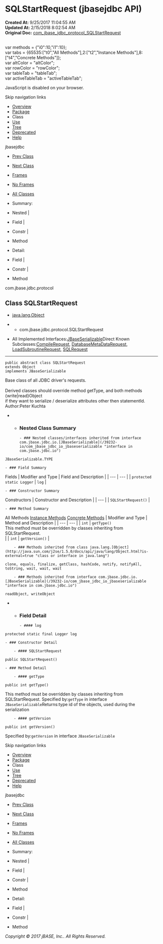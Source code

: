 # SQLStartRequest (jbasejdbc   API)

**Created At:** 9/25/2017 11:04:55 AM  
**Updated At:** 2/15/2018 8:02:54 AM  
**Original Doc:** [com_jbase_jdbc_protocol_SQLStartRequest](https://docs.jbase.com/39240-protocol/com_jbase_jdbc_protocol_SQLStartRequest)  

<!--<br>    try {<br>        if (location.href.indexOf('is-external=true') == -1) {<br>            parent.document.title="SQLStartRequest (jbasejdbc   API)";<br>        }<br>    }<br>    catch(err) {<br>    }<br>//--><br>var methods = {"i0":10,"i1":10};<br>var tabs = {65535:["t0","All Methods"],2:["t2","Instance Methods"],8:["t4","Concrete Methods"]};<br>var altColor = "altColor";<br>var rowColor = "rowColor";<br>var tableTab = "tableTab";<br>var activeTableTab = "activeTableTab";
JavaScript is disabled on your browser.

Skip navigation links

- [Overview](../../../../overview-summary.html)
- [Package](/39240-protocol/com_jbase_jdbc_protocol_package-summary)
- Class
- [Use](/39241-class-use/com_jbase_jdbc_protocol_class-use_sqlstartrequest)
- [Tree](/39240-protocol/com_jbase_jdbc_protocol_package-tree)
- [Deprecated](../../../../deprecated-list.html)
- [Help](../../../../help-doc.html)


jbasejdbc <br>

- [Prev Class](/39240-protocol/com_jbase_jdbc_protocol_SQLRSMDResponse "class in com.jbase.jdbc.protocol")
- [Next Class](/39240-protocol/com_jbase_jdbc_protocol_SQLUpdateResponse "class in com.jbase.jdbc.protocol")


- [Frames](../../../../index.html?com/jbase/jdbc/protocol//39240-protocol/com_jbase_jdbc_protocol_SQLStartRequest)
- [No Frames](/39240-protocol/com_jbase_jdbc_protocol_SQLStartRequest)


- [All Classes](../../../../allclasses-noframe.html)


<!--<br>  allClassesLink = document.getElementById("allclasses\_navbar\_top");<br>  if(window==top) {<br>    allClassesLink.style.display = "block";<br>  }<br>  else {<br>    allClassesLink.style.display = "none";<br>  }<br>  //-->

- Summary:
- Nested |
- Field |
- Constr |
- Method


- Detail:
- Field |
- Constr |
- Method

com.jbase.jdbc.protocol

## Class SQLStartRequest

- [java.lang.Object](http://java.sun.com/j2se/1.5.0/docs/api/java/lang/Object.html?is-external=true "class or interface in java.lang")
- - com.jbase.jdbc.protocol.SQLStartRequest


- All Implemented Interfaces:[JBaseSerializable](/39232-io/com_jbase_jdbc_io_jbaseserializable "interface in com.jbase.jdbc.io")Direct Known Subclasses:[CompileRequest](/39240-protocol/com_jbase_jdbc_protocol_CompileRequest "class in com.jbase.jdbc.protocol"), [DatabaseMetaDataRequest](/39240-protocol/com_jbase_jdbc_protocol_DatabaseMetaDataRequest "class in com.jbase.jdbc.protocol"), [LoadSubroutineRequest](/39240-protocol/com_jbase_jdbc_protocol_LoadSubroutineRequest "class in com.jbase.jdbc.protocol"), [SQLRequest](/39240-protocol/com_jbase_jdbc_protocol_SQLRequest "class in com.jbase.jdbc.protocol")
* * *


```
public abstract class SQLStartRequest
extends Object
implements JBaseSerializable
```

Base class of all JDBC driver's requests.<br><br> Derived classes should override method getType, and both methods {write|read}Object<br> if they want to serialize / deserialize attributes other then statementId.
Author:Peter Kuchta

- - ### Nested Class Summary

        - ### Nested classes/interfaces inherited from interface com.jbase.jdbc.io.[JBaseSerializable](/39232-io/com_jbase_jdbc_io_jbaseserializable "interface in com.jbase.jdbc.io")
`JBaseSerializable.TYPE`


    - ### Field Summary


Fields | Modifier and Type | Field and Description |
| --- | --- |
| `protected static Logger` | `log`  |


    - ### Constructor Summary


Constructors | Constructor and Description |
| --- |
| `SQLStartRequest()`  |


    - ### Method Summary


All Methods [Instance Methods](javascript:show%282%29;) [Concrete Methods](javascript:show%288%29;) | Modifier and Type | Method and Description |
| --- | --- |
| `int` | `getType()`<br>This method must be overridden by classes inheriting from SQLStartRequest.<br> |
| `int` | `getVersion()`  |


        - ### Methods inherited from class java.lang.[Object](http://java.sun.com/j2se/1.5.0/docs/api/java/lang/Object.html?is-external=true "class or interface in java.lang")
`clone, equals, finalize, getClass, hashCode, notify, notifyAll, toString, wait, wait, wait`


        - ### Methods inherited from interface com.jbase.jdbc.io.[JBaseSerializable](/39232-io/com_jbase_jdbc_io_jbaseserializable "interface in com.jbase.jdbc.io")
`readObject, writeObject`

- - ### Field Detail

        - #### log

```
protected static final Logger log
```


    - ### Constructor Detail

        - #### SQLStartRequest

```
public SQLStartRequest()
```


    - ### Method Detail

        - #### getType

```
public int getType()
```

This method must be overridden by classes inheriting from SQLStartRequest.
Specified by:`getType` in interface `JBaseSerializable`Returns:type id of the objects, used during the serialization


        - #### getVersion

```
public int getVersion()
```
Specified by:`getVersion` in interface `JBaseSerializable`

Skip navigation links

- [Overview](../../../../overview-summary.html)
- [Package](/39240-protocol/com_jbase_jdbc_protocol_package-summary)
- Class
- [Use](/39241-class-use/com_jbase_jdbc_protocol_class-use_sqlstartrequest)
- [Tree](/39240-protocol/com_jbase_jdbc_protocol_package-tree)
- [Deprecated](../../../../deprecated-list.html)
- [Help](../../../../help-doc.html)


jbasejdbc <br>

- [Prev Class](/39240-protocol/com_jbase_jdbc_protocol_SQLRSMDResponse "class in com.jbase.jdbc.protocol")
- [Next Class](/39240-protocol/com_jbase_jdbc_protocol_SQLUpdateResponse "class in com.jbase.jdbc.protocol")


- [Frames](../../../../index.html?com/jbase/jdbc/protocol//39240-protocol/com_jbase_jdbc_protocol_SQLStartRequest)
- [No Frames](/39240-protocol/com_jbase_jdbc_protocol_SQLStartRequest)


- [All Classes](../../../../allclasses-noframe.html)


<!--<br>  allClassesLink = document.getElementById("allclasses\_navbar\_bottom");<br>  if(window==top) {<br>    allClassesLink.style.display = "block";<br>  }<br>  else {<br>    allClassesLink.style.display = "none";<br>  }<br>  //-->

- Summary:
- Nested |
- Field |
- Constr |
- Method


- Detail:
- Field |
- Constr |
- Method

*Copyright © 2017 jBASE, Inc.. All Rights Reserved.*
